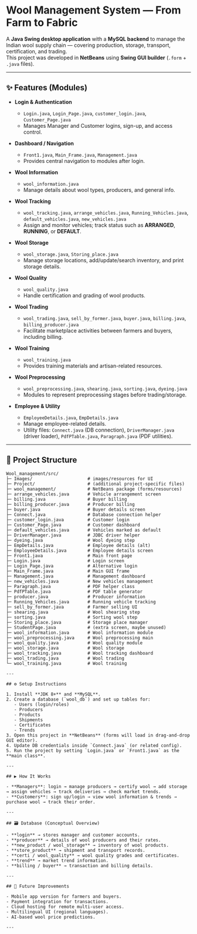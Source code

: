 # Wool Management System — From Farm to Fabric

A **Java Swing desktop application** with a **MySQL backend** to manage the Indian wool supply chain — covering production, storage, transport, certification, and trading.  
This project was developed in **NetBeans** using **Swing GUI builder** (`.form` + `.java` files).

---

## ✨ Features (Modules)

- **Login & Authentication**
  - `Login.java`, `Login_Page.java`, `customer_login.java`, `Customer_Page.java`
  - Manages Manager and Customer logins, sign-up, and access control.

- **Dashboard / Navigation**
  - `Front1.java`, `Main_Frame.java`, `Management.java`
  - Provides central navigation to modules after login.

- **Wool Information**
  - `wool_information.java`
  - Manage details about wool types, producers, and general info.

- **Wool Tracking**
  - `wool_tracking.java`, `arrange_vehicles.java`, `Running_Vehicles.java`, `default_vehicles.java`, `new_vehicles.java`
  - Assign and monitor vehicles; track status such as **ARRANGED**, **RUNNING**, or **DEFAULT**.

- **Wool Storage**
  - `wool_storage.java`, `Storing_place.java`
  - Manage storage locations, add/update/search inventory, and print storage details.

- **Wool Quality**
  - `wool_quality.java`
  - Handle certification and grading of wool products.

- **Wool Trading**
  - `wool_trading.java`, `sell_by_former.java`, `buyer.java`, `billing.java`, `billing_producer.java`
  - Facilitate marketplace activities between farmers and buyers, including billing.

- **Wool Training**
  - `wool_training.java`
  - Provides training materials and artisan-related resources.

- **Wool Preprocessing**
  - `wool_preprocessing.java`, `shearing.java`, `sorting.java`, `dyeing.java`
  - Modules to represent preprocessing stages before trading/storage.

- **Employee & Utility**
  - `EmployeeDetails.java`, `EmpDetails.java`
  - Manage employee-related details.
  - Utility files: `Connect.java` (DB connection), `DriverManager.java` (driver loader), `PdfPTable.java`, `Paragraph.java` (PDF utilities).

---

## 📂 Project Structure

```text
Wool_management/src/
├─ Images/                     # images/resources for UI
├─ Project/                    # (additional project-specific files)
├─ wool_management/            # NetBeans package (forms/resources)
├─ arrange_vehicles.java       # Vehicle arrangement screen
├─ billing.java                # Buyer billing
├─ billing_producer.java       # Producer billing
├─ buyer.java                  # Buyer details screen
├─ Connect.java                # Database connection helper
├─ customer_login.java         # Customer login
├─ Customer_Page.java          # Customer dashboard
├─ default_vehicles.java       # Vehicles marked as default
├─ DriverManager.java          # JDBC driver helper
├─ dyeing.java                 # Wool dyeing step
├─ EmpDetails.java             # Employee details (alt)
├─ EmployeeDetails.java        # Employee details screen
├─ Front1.java                 # Main front page
├─ Login.java                  # Login screen
├─ Login_Page.java             # Alternative login
├─ Main_Frame.java             # Main GUI frame
├─ Management.java             # Management dashboard
├─ new_vehicles.java           # New vehicles management
├─ Paragraph.java              # PDF helper class
├─ PdfPTable.java              # PDF table generator
├─ producer.java               # Producer information
├─ Running_Vehicles.java       # Running vehicle tracking
├─ sell_by_former.java         # Farmer selling UI
├─ shearing.java               # Wool shearing step
├─ sorting.java                # Sorting wool step
├─ Storing_place.java          # Storage place manager
├─ StudentPage.java            # (extra screen, maybe unused)
├─ wool_information.java       # Wool information module
├─ wool_preprocessing.java     # Wool preprocessing main
├─ wool_quality.java           # Wool quality module
├─ wool_storage.java           # Wool storage
├─ wool_tracking.java          # Wool tracking dashboard
├─ wool_trading.java           # Wool trading
└─ wool_training.java          # Wool training

---

## ⚙️ Setup Instructions

1. Install **JDK 8+** and **MySQL**.  
2. Create a database (`wool_db`) and set up tables for:
   - Users (login/roles)
   - Producers
   - Products
   - Shipments
   - Certificates
   - Trends
3. Open this project in **NetBeans** (forms will load in drag-and-drop GUI editor).  
4. Update DB credentials inside `Connect.java` (or related config).  
5. Run the project by setting `Login.java` or `Front1.java` as the **main class**.  

---

## ▶️ How It Works

- **Managers**: login → manage producers → certify wool → add storage → assign vehicles → track deliveries → check market trends.  
- **Customers**: sign up/login → view wool information & trends → purchase wool → track their order.  

---

## 🗃 Database (Conceptual Overview)

- **login** → stores manager and customer accounts.  
- **producer** → details of wool producers and their rates.  
- **new_product / wool_storage** → inventory of wool products.  
- **store_product** → shipment and transport records.  
- **certi / wool_quality** → wool quality grades and certificates.  
- **trend** → market trend information.  
- **billing / buyer** → transaction and billing details.  

---

## 🚀 Future Improvements

- Mobile app version for farmers and buyers.  
- Payment integration for transactions.  
- Cloud hosting for remote multi-user access.  
- Multilingual UI (regional languages).  
- AI-based wool price predictions.  

---
